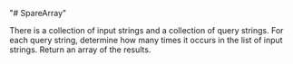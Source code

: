 "# SpareArray" 

There is a collection of input strings and a collection of query strings. For each query string, determine how many times it occurs in the list of input strings. Return an array of the results.



